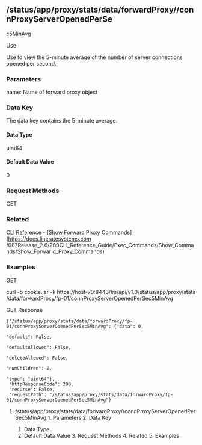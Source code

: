 ## /status/app/proxy/stats/data/forwardProxy/<name>/connProxyServerOpenedPerSe
c5MinAvg

Use

Use to view the 5-minute average of the number of server connections opened
per second.

### Parameters

name: Name of forward proxy object

### Data Key

The data key contains the 5-minute average.

#### Data Type

uint64

#### Default Data Value

0

### Request Methods

GET

### Related

CLI Reference - [Show Forward Proxy Commands](https://docs.lineratesystems.com
/087Release_2.6/200CLI_Reference_Guide/Exec_Commands/Show_Commands/Show_Forwar
d_Proxy_Commands)

### Examples

GET

curl -b cookie.jar -k https://host-70:8443/lrs/api/v1.0/status/app/proxy/stats
/data/forwardProxy/fp-01/connProxyServerOpenedPerSec5MinAvg

GET Response

    
    
    {"/status/app/proxy/stats/data/forwardProxy/fp-01/connProxyServerOpenedPerSec5MinAvg": {"data": 0,
                                                                                             "default": False,
                                                                                             "defaultAllowed": False,
                                                                                             "deleteAllowed": False,
                                                                                             "numChildren": 0,
                                                                                             "type": "uint64"},
     "httpResponseCode": 200,
     "recurse": False,
     "requestPath": "/status/app/proxy/stats/data/forwardProxy/fp-01/connProxyServerOpenedPerSec5MinAvg"}
    

  1. /status/app/proxy/stats/data/forwardProxy/<name>/connProxyServerOpenedPerSec5MinAvg
    1. Parameters
    2. Data Key
      1. Data Type
      2. Default Data Value
    3. Request Methods
    4. Related
    5. Examples

